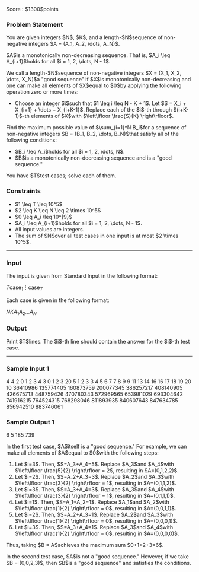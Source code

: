 
<div>

<span>

<span>

<p>
Score : $1300$points
</p>

<div>

<section>

### **Problem Statement**

<p>
You are given integers $N$, $K$, and a length-$N$sequence of non-negative integers $A = (A_1, A_2, \dots, A_N)$.
</p>

<p>
$A$is a monotonically non-decreasing sequence. That is, $A_i \leq A_{i+1}$holds for all $i = 1, 2, \dots, N - 1$.
</p>

<p>
We call a length-$N$sequence of non-negative integers $X = (X_1, X_2, \dots, X_N)$a "good sequence" if $X$is monotonically non-decreasing and one can make all elements of $X$equal to $0$by applying the following operation zero or more times:
</p>

<ul>

<li>
Choose an integer $i$such that $1 \leq i \leq N - K + 1$. Let $S = X_i + X_{i+1} + \dots + X_{i+K-1}$. Replace each of the $i$-th through $(i+K-1)$-th elements of $X$with $\left\lfloor \frac{S}{K} \right\rfloor$.
</li>

</ul>

<p>
Find the maximum possible value of $\sum_{i=1}^N B_i$for a sequence of non-negative integers $B = (B_1, B_2, \dots, B_N)$that satisfy all of the following conditions:
</p>

<ul>

<li>
$B_i \leq A_i$holds for all $i = 1, 2, \dots, N$. 
</li>

<li>
$B$is a monotonically non-decreasing sequence and is a "good sequence."
</li>

</ul>

<p>
You have $T$test cases; solve each of them.
</p>

</section>

</div>

<div>

<section>

### **Constraints**

<ul>

<li>
$1 \leq T \leq 10^5$
</li>

<li>
$2 \leq K \leq N \leq 2 \times 10^5$
</li>

<li>
$0 \leq A_i \leq 10^{9}$
</li>

<li>
$A_i \leq A_{i+1}$holds for all $i = 1, 2, \dots, N - 1$.
</li>

<li>
All input values are integers.
</li>

<li>
The sum of $N$over all test cases in one input is at most $2 \times 10^5$.
</li>

</ul>

</section>

</div>

---

<div>

<div>

<section>

### **Input**

<p>
The input is given from Standard Input in the following format:
</p>

<div>

$T$$\mathrm{case}_1$$\vdots$$\mathrm{case}_T$
</div>

<p>
Each case is given in the following format:
</p>

<div>

$N$$K$$A_1$$A_2$$\dots$$A_N$
</div>

</section>

</div>

<div>

<section>

### **Output**

<p>
Print $T$lines. The $i$-th line should contain the answer for the $i$-th test case.
</p>

</section>

</div>

</div>

---

<div>

<section>

### **Sample Input 1**

<div>

4
4 2
0 1 2 3
4 3
0 1 2 3
20 5
1 2 3 3 4 5 6 7 7 8 9 9 11 13 14 16 16 17 18 19
20 10
36410986 135774405 160873759 200077345 386257217 408140905 426675713 448759426 470780343 572969565 653981029 693304642 741916215 764524315 768298046 811893935 840607643 847634785 856942510 883746061

</div>

</section>

</div>

<div>

<section>

### **Sample Output 1**

<div>

6
5
185
739

</div>

<p>
In the first test case, $A$itself is a "good sequence." For example, we can make all elements of $A$equal to $0$with the following steps:
</p>

<ol>

<li>
Let $i=3$. Then, $S=A_3+A_4=5$. Replace $A_3$and $A_4$with $\left\lfloor \frac{5}{2} \right\rfloor = 2$, resulting in $A=(0,1,2,2)$.
</li>

<li>
Let $i=2$. Then, $S=A_2+A_3=3$. Replace $A_2$and $A_3$with $\left\lfloor \frac{3}{2} \right\rfloor = 1$, resulting in $A=(0,1,1,2)$.
</li>

<li>
Let $i=3$. Then, $S=A_3+A_4=3$. Replace $A_3$and $A_4$with $\left\lfloor \frac{3}{2} \right\rfloor = 1$, resulting in $A=(0,1,1,1)$.
</li>

<li>
Let $i=1$. Then, $S=A_1+A_2=1$. Replace $A_1$and $A_2$with $\left\lfloor \frac{1}{2} \right\rfloor = 0$, resulting in $A=(0,0,1,1)$.
</li>

<li>
Let $i=2$. Then, $S=A_2+A_3=1$. Replace $A_2$and $A_3$with $\left\lfloor \frac{1}{2} \right\rfloor = 0$, resulting in $A=(0,0,0,1)$.
</li>

<li>
Let $i=3$. Then, $S=A_3+A_4=1$. Replace $A_3$and $A_4$with $\left\lfloor \frac{1}{2} \right\rfloor = 0$, resulting in $A=(0,0,0,0)$.
</li>

</ol>

<p>
Thus, taking $B = A$achieves the maximum sum $0+1+2+3=6$.
</p>

<p>
In the second test case, $A$is not a "good sequence." However, if we take $B = (0,0,2,3)$, then $B$is a "good sequence" and satisfies the conditions.
</p>

</section>

</div>

</span>

</span>

</div>
